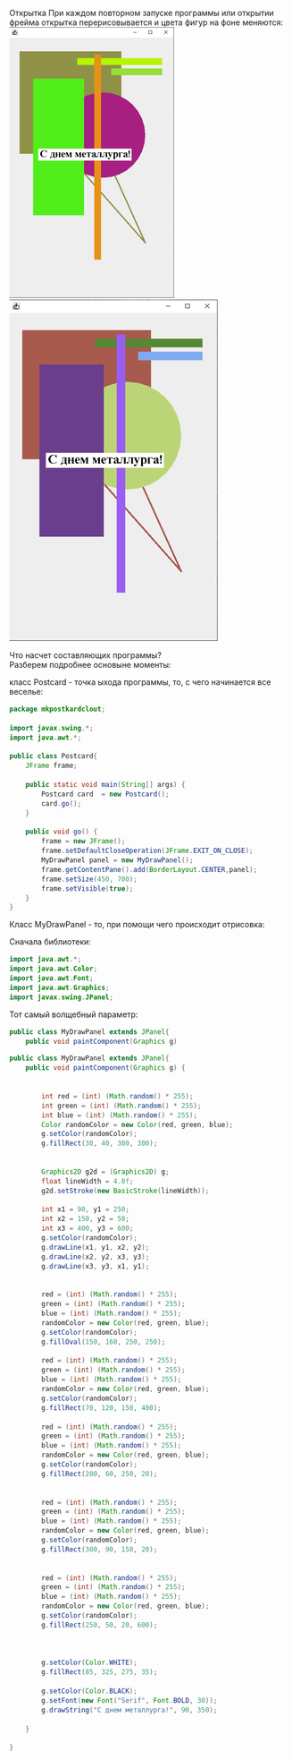 Открытка
При каждом повторном запуске программы или открытии фрейма открытка перерисовывается и цвета фигур на фоне меняются:  
![menu](https://github.com/SssolidPrincesss/postcard/blob/main/images/postcard1.png)
![menu](https://github.com/SssolidPrincesss/postcard/blob/main/images/postcard2.png)

Что насчет составляющих программы?  
Разберем подробнее основыне моменты:  

класс Postcard - точка ыхода программы, то, с чего начинается все веселье:  

```java
package mkpostkardclout;

import javax.swing.*;
import java.awt.*;

public class Postcard{
	JFrame frame;
	
	public static void main(String[] args) {
		Postcard card  = new Postcard();
		card.go();
	}

	public void go() {
		frame = new JFrame();
		frame.setDefaultCloseOperation(JFrame.EXIT_ON_CLOSE);
		MyDrawPanel panel = new MyDrawPanel();
		frame.getContentPane().add(BorderLayout.CENTER,panel);
		frame.setSize(450, 700);
		frame.setVisible(true);
	}
}
```



Класс MyDrawPanel - то, при помощи чего происходит отрисовка:

Сначала библиотеки:
```java
import java.awt.*;
import java.awt.Color;
import java.awt.Font;
import java.awt.Graphics;
import javax.swing.JPanel;
```
Тот самый волщебный параметр:
```java
public class MyDrawPanel extends JPanel{
	public void paintComponent(Graphics g) 
```

```java
public class MyDrawPanel extends JPanel{
	public void paintComponent(Graphics g) {

		
		int red = (int) (Math.random() * 255);
		int green = (int) (Math.random() * 255);
		int blue = (int) (Math.random() * 255);
		Color randomColor = new Color(red, green, blue);
		g.setColor(randomColor);
		g.fillRect(30, 40, 300, 300);
		
		
		Graphics2D g2d = (Graphics2D) g;
        float lineWidth = 4.0f;
        g2d.setStroke(new BasicStroke(lineWidth));
        
	    int x1 = 90, y1 = 250;
	    int x2 = 150, y2 = 50;
	    int x3 = 400, y3 = 600;
	    g.setColor(randomColor);
	    g.drawLine(x1, y1, x2, y2); 
	    g.drawLine(x2, y2, x3, y3);
	    g.drawLine(x3, y3, x1, y1);
	    
	    
	    red = (int) (Math.random() * 255);
		green = (int) (Math.random() * 255);
		blue = (int) (Math.random() * 255);
		randomColor = new Color(red, green, blue);
		g.setColor(randomColor);
		g.fillOval(150, 160, 250, 250);
		
		red = (int) (Math.random() * 255);
		green = (int) (Math.random() * 255);
		blue = (int) (Math.random() * 255);
		randomColor = new Color(red, green, blue);
		g.setColor(randomColor);
		g.fillRect(70, 120, 150, 400);
		
		red = (int) (Math.random() * 255);
		green = (int) (Math.random() * 255);
		blue = (int) (Math.random() * 255);
		randomColor = new Color(red, green, blue);
		g.setColor(randomColor);
		g.fillRect(200, 60, 250, 20);
		
		
		red = (int) (Math.random() * 255);
		green = (int) (Math.random() * 255);
		blue = (int) (Math.random() * 255);
		randomColor = new Color(red, green, blue);
		g.setColor(randomColor);
		g.fillRect(300, 90, 150, 20);
		

		red = (int) (Math.random() * 255);
		green = (int) (Math.random() * 255);
		blue = (int) (Math.random() * 255);
		randomColor = new Color(red, green, blue);
		g.setColor(randomColor);
		g.fillRect(250, 50, 20, 600);
		
		
		
		g.setColor(Color.WHITE);
		g.fillRect(85, 325, 275, 35);
		
        g.setColor(Color.BLACK);
        g.setFont(new Font("Serif", Font.BOLD, 30));
        g.drawString("С днем металлурга!", 90, 350);
		
	}
	
}
```


